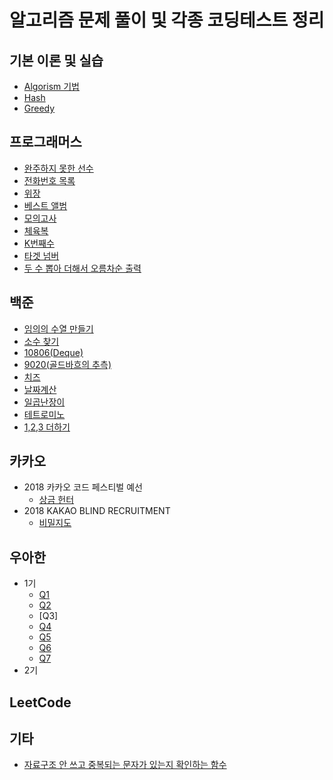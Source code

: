 알고리즘 문제 풀이 및 각종 코딩테스트 정리
=============

기본 이론 및 실습
-------------
* [Algorism 기법](https://junghyungil.tistory.com/55?category=892280)
* [Hash](https://junghyungil.tistory.com/21?category=892525)
* [Greedy]()

프로그래머스
-------------

   * [완주하지 못한 선수](https://junghyungil.tistory.com/2?category=892296)
   * [전화번호 목록](https://junghyungil.tistory.com/3?category=892296)
   * [위장](https://junghyungil.tistory.com/4?category=892296)
   * [베스트 앨범](https://junghyungil.tistory.com/5?category=892296)
   * [모의고사](https://junghyungil.tistory.com/32?category=892296)
   * [체육복](https://junghyungil.tistory.com/30?category=892296)
   * [K번째수](https://junghyungil.tistory.com/33?category=892296)         
   * [타겟 넘버](https://junghyungil.tistory.com/31?category=892296)
   * [두 수 뽑아 더해서 오름차순 출력](https://github.com/Hyung1Jung/algorithm/blob/master/src/programmers/bf/pickTwoAndAdd.java)    
     
백준
-------------    
 * [임의의 수열 만들기](https://junghyungil.tistory.com/34?category=892297)
 * [소수 찾기](https://junghyungil.tistory.com/35?category=892297)
 * [10806(Deque)](https://junghyungil.tistory.com/37?category=892297)
 * [9020(골드바흐의 추측)](https://junghyungil.tistory.com/38?category=892297)
 * [치즈](https://junghyungil.tistory.com/45?category=892297)
 * [날짜계산](https://github.com/Hyung1Jung/algorithm/blob/master/src/baekjoon/Q1476.java)
 * [일곱난장이](https://github.com/Hyung1Jung/algorithm/blob/master/src/baekjoon/Q2309.java)
 * [테트로미노](https://github.com/Hyung1Jung/algorithm/blob/master/src/baekjoon/Q14500.java)
 * [1,2,3 더하기](https://github.com/Hyung1Jung/algorithm/blob/master/src/baekjoon/Q9095.java)
 
카카오
-------------  
 * 2018 카카오 코드 페스티벌 예선
     * [상금 헌터](https://junghyungil.tistory.com/6?category=892298)
 * 2018 KAKAO BLIND RECRUITMENT
     * [비밀지도](https://junghyungil.tistory.com/26?category=892298)
     
우아한
-------------
 * 1기
    * [Q1](https://github.com/Hyung1Jung/algorithm/blob/master/src/woowacouse2/Q1_1th.java)
    * [Q2](https://github.com/Hyung1Jung/algorithm/blob/master/src/woowacouse2/Q2_1th.java)
    * [Q3]
    * [Q4](https://github.com/Hyung1Jung/algorithm/blob/master/src/woowacouse2/Q4_1th.java)
    * [Q5](https://github.com/Hyung1Jung/algorithm/blob/master/src/woowacouse2/Q5_1th.java)
    * [Q6]()
    * [Q7]()
 * 2기
 
 LeetCode
 -------------

 
 기타
 -------------
 * [자료구조 안 쓰고 중복되는 문자가 있는지 확인하는 함수](https://junghyungil.tistory.com/46?category=900655)

       






